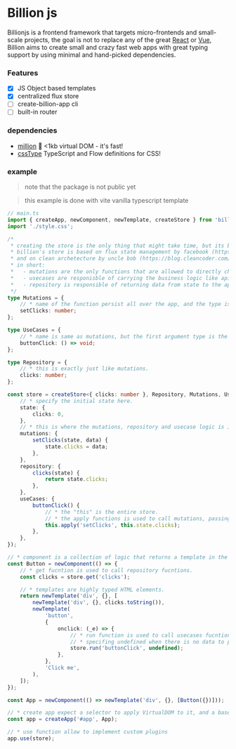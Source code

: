 # Billion js

Billionjs is a frontend framework that targets micro-frontends and small-scale projects, the goal is not to replace any of the great [React](https://github.com/facebook/react) or [Vue](https://github.com/vuejs/vue), Billion aims to create small and crazy fast web apps with great typing support by using minimal and hand-picked dependencies.

### Features

-   [x] JS Object based templates
-   [x] centralized flux store
-   [ ] create-billion-app cli
-   [ ] built-in router

### dependencies

-   [million](https://github.com/millionjs/million) 🌈 <1kb virtual DOM - it's fast!
-   [cssType](https://github.com/frenic/csstype) TypeScript and Flow definitions for CSS!

### example

> note that the package is not public yet

> this example is done with vite vanilla typescript template

```typescript
// main.ts
import { createApp, newComponent, newTemplate, createStore } from 'billionjs';
import './style.css';

/*
 * creating the store is the only thing that might take time, but its better than having an unmanageable state in the future.
 * billion's store is based on flux state management by facebook (https://facebook.github.io/flux/docs/in-depth-overview#structure-and-data-flow)
 * and on clean archetecture by uncle bob (https://blog.cleancoder.com/uncle-bob/2012/08/13/the-clean-architecture.html).
 * in short:
 *   - mutations are the only functions that are allowed to directly change the state and cause a re-render, they should be called only from inside usecases.
 *   - usecases are responisble of carrying the business logic like api calls, usecases also have access to mutations and repository.
 *   - repository is responsible of returning data from state to the app.
 */
type Mutations = {
    // * name of the function persist all over the app, and the type is the data you expect to be passed.
    setClicks: number;
};

type UseCases = {
    // * name is same as mutations, but the first argument type is the data type and the return type is the return type.
    buttonClick: () => void;
};

type Repository = {
    // * this is exactly just like mutations.
    clicks: number;
};

const store = createStore<{ clicks: number }, Repository, Mutations, UseCases>({
    // * specify the initial state here.
    state: {
        clicks: 0,
    },
    // * this is where the mutations, repository and usecase logic is implemented.
    mutations: {
        setClicks(state, data) {
            state.clicks = data;
        },
    },
    repository: {
        clicks(state) {
            return state.clicks;
        },
    },
    useCases: {
        buttonClick() {
            // * the "this" is the entire store.
            // * the apply functions is used to call mutations, passing the name and the data expected.
            this.apply('setClicks', this.state.clicks);
        },
    },
});

// * component is a collection of logic that returns a template in the end.
const Button = newComponent(() => {
    // * get fucntion is used to call repository fucntions.
    const clicks = store.get('clicks');

    // * templates are highly typed HTML elements.
    return newTemplate('div', {}, [
        newTemplate('div', {}, clicks.toString()),
        newTemplate(
            'button',
            {
                onclick: (_e) => {
                    // * run function is used to call usecases fucntions.
                    // * specifing undefined when there is no data to persist a highly typed app.
                    store.run('buttonClick', undefined);
                },
            },
            'Click me',
        ),
    ]);
});

const App = newComponent(() => newTemplate('div', {}, [Button({})]));

// * create app expect a selector to apply VirtualDOM to it, and a base template.
const app = createApp('#app', App);

// * use function allow to implement custom plugins
app.use(store);
```
